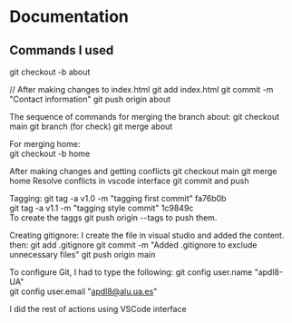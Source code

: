 # Documentation

## Commands I used

git checkout -b about

// After making changes to index.html
git add index.html
git commit -m "Contact information"
git push origin about

The sequence of commands for merging the branch about:
git checkout main
git branch (for check)
git merge about

For merging home:  
git checkout -b home

After making changes and getting conflicts
git checkout main
git merge home
 Resolve conflicts in vscode interface
 git commit and push

Tagging:
git tag -a v1.0 -m "tagging first commit" fa76b0b  
git tag -a v1.1 -m "tagging style commit" 1c9849c  
To create the taggs 
git push origin --tags to push them.

Creating gitignore:
I create the file in visual studio and added the content.
then:
git add .gitignore
git commit -m "Added .gitignore to exclude unnecessary files"
git push origin main


To configure Git, I had to type the following:
git config user.name "apdl8-UA"  
git config user.email "apdl8@alu.ua.es"  

I did the rest of actions using VSCode interface